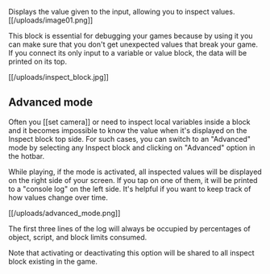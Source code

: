 Displays the value given to the input, allowing you to inspect values.
[[/uploads/image01.png]]

This block is essential for debugging your games because by using it you can make sure that you don't get unexpected values that break your game. If you connect its only input to a variable or value block, the data will be printed on its top.

[[/uploads/inspect_block.jpg]]

## Advanced mode
Often you [[set camera]] or need to inspect local variables inside a block and it becomes impossible to know the value when it's displayed on the Inspect block top side. For such cases, you can switch to an "Advanced" mode by selecting any Inspect block and clicking on "Advanced" option in the hotbar.

While playing, if the mode is activated, all inspected values will be displayed on the right side of your screen. If you tap on one of them, it will be printed to a "console log" on the left side. It's helpful if you want to keep track of how values change  over time.

[[/uploads/advanced_mode.png]]

The first three lines of the log will always be occupied by percentages of object, script, and block limits consumed.

Note that activating or deactivating this option will be shared to all inspect block existing in the game.

